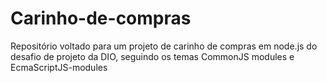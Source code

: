 # Carinho-de-compras
Repositório voltado para um projeto de carinho de  compras em node.js do desafio de projeto da DIO, seguindo os temas CommonJS modules e EcmaScriptJS-modules 
